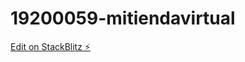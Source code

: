 # 19200059-mitiendavirtual

[Edit on StackBlitz ⚡️](https://stackblitz.com/edit/19200059-mitiendavirtual)